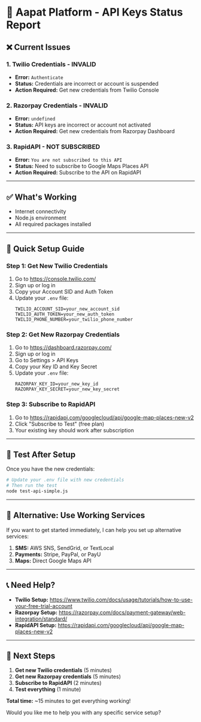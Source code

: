 # 🔑 Aapat Platform - API Keys Status Report

## ❌ **Current Issues**

### **1. Twilio Credentials - INVALID**
- **Error:** `Authenticate`
- **Status:** Credentials are incorrect or account is suspended
- **Action Required:** Get new credentials from Twilio Console

### **2. Razorpay Credentials - INVALID**  
- **Error:** `undefined`
- **Status:** API keys are incorrect or account not activated
- **Action Required:** Get new credentials from Razorpay Dashboard

### **3. RapidAPI - NOT SUBSCRIBED**
- **Error:** `You are not subscribed to this API`
- **Status:** Need to subscribe to Google Maps Places API
- **Action Required:** Subscribe to the API on RapidAPI

---

## ✅ **What's Working**
- Internet connectivity
- Node.js environment
- All required packages installed

---

## 🚀 **Quick Setup Guide**

### **Step 1: Get New Twilio Credentials**
1. Go to https://console.twilio.com/
2. Sign up or log in
3. Copy your Account SID and Auth Token
4. Update your `.env` file:
   ```env
   TWILIO_ACCOUNT_SID=your_new_account_sid
   TWILIO_AUTH_TOKEN=your_new_auth_token
   TWILIO_PHONE_NUMBER=your_twilio_phone_number
   ```

### **Step 2: Get New Razorpay Credentials**
1. Go to https://dashboard.razorpay.com/
2. Sign up or log in
3. Go to Settings > API Keys
4. Copy your Key ID and Key Secret
5. Update your `.env` file:
   ```env
   RAZORPAY_KEY_ID=your_new_key_id
   RAZORPAY_KEY_SECRET=your_new_key_secret
   ```

### **Step 3: Subscribe to RapidAPI**
1. Go to https://rapidapi.com/googlecloud/api/google-map-places-new-v2
2. Click "Subscribe to Test" (free plan)
3. Your existing key should work after subscription

---

## 🧪 **Test After Setup**

Once you have the new credentials:

```bash
# Update your .env file with new credentials
# Then run the test
node test-api-simple.js
```

---

## 🎯 **Alternative: Use Working Services**

If you want to get started immediately, I can help you set up alternative services:

1. **SMS:** AWS SNS, SendGrid, or TextLocal
2. **Payments:** Stripe, PayPal, or PayU
3. **Maps:** Direct Google Maps API

---

## 📞 **Need Help?**

- **Twilio Setup:** https://www.twilio.com/docs/usage/tutorials/how-to-use-your-free-trial-account
- **Razorpay Setup:** https://razorpay.com/docs/payment-gateway/web-integration/standard/
- **RapidAPI Setup:** https://rapidapi.com/googlecloud/api/google-map-places-new-v2

---

## 🚀 **Next Steps**

1. **Get new Twilio credentials** (5 minutes)
2. **Get new Razorpay credentials** (5 minutes)  
3. **Subscribe to RapidAPI** (2 minutes)
4. **Test everything** (1 minute)

**Total time:** ~15 minutes to get everything working!

Would you like me to help you with any specific service setup?
